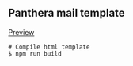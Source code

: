 ## Panthera mail template

[Preview](https://tomdevvn90.github.io/panthera-mail-template/)

```
# Compile html template
$ npm run build
```
